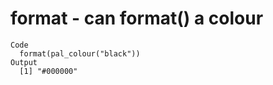 # format - can format() a colour

    Code
      format(pal_colour("black"))
    Output
      [1] "#000000"

